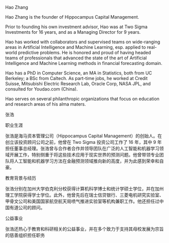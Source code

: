 Hao Zhang

Hao Zhang is the founder of Hippocampus Capital Management. 

Prior to founding his own investment advisor, Hao was at Two Sigma Investments for 16 years, and as a Managing Director for 9 years.

Hao has worked with collaborators and supervised teams on wide-ranging areas in Artificial Intelligence and Machine Learning, esp. applied to real-world predictive problems. He is honored and proud of having headed teams of professionals that advanced the state of the art of Artificial Intelligence and Machine Learning methods in financial forecasting domain.

Hao has a PhD in Computer Science, an MA in Statistics, both from UC Berkeley; a BSc from Caltech. As part-time jobs, he worked at Credit Suisse, Mitsubishi Electric Research Lab, Oracle Corp, NASA JPL, and consulted for Youdao.com (China).


Hao serves on several philanthropic organizations that focus on education and research areas of his alma maters.

张浩

职业生涯

张浩是海马资本管理公司（Hippocampus Capital Management）的创始人。在创立该投资顾问公司之前，他曾在 Two Sigma 投资公司工作了 16 年，其中 9 年担任董事总经理。张浩曾与合作者合作并领导团队在广泛的人工智能和机器学习领域开展工作，特别侧重于将这些技术应用于现实世界的预测问题。他曾带领专业团队将人工智能和机器学习方法在金融预测领域推向新的高度，并为此感到荣幸和自豪。

教育背景与经历

张浩分别在加州大学伯克利分校获得计算机科学博士和统计学硕士学位，并在加州理工学院获得学士学位。此外，他曾先后在瑞士信贷银行、三菱电机研究实验室、甲骨文公司和美国国家航空航天局喷气推进实验室等机构兼职工作。他还担任过中国有道公司的顾问。

公益事业

张浩还热心于教育和科研相关的公益事业，并在多个致力于支持其母校发展为宗旨的慈善组织担任职务